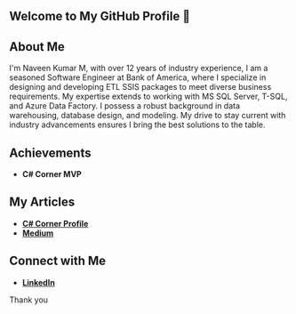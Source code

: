 ## Welcome to My GitHub Profile 👋

## About Me

I'm Naveen Kumar M, with over 12 years of industry experience, I am a seasoned Software Engineer at Bank of America, where I specialize in designing and developing ETL SSIS packages to meet diverse business requirements. My expertise extends to working with MS SQL Server, T-SQL, and Azure Data Factory. I possess a robust background in data warehousing, database design, and modeling. My drive to stay current with industry advancements ensures I bring the best solutions to the table.

## Achievements

- **C# Corner MVP**

## My Articles

- **[C# Corner Profile](https://www.c-sharpcorner.com/members/naveen-kumar21)**
- **[Medium](https://medium.com/@navindevan)**
  
## Connect with Me

- **[LinkedIn](https://www.linkedin.com/in/naveenkumarm17/)**

Thank you

<!--
**navindevan/navindevan** is a ✨ _special_ ✨ repository because its `README.md` (this file) appears on your GitHub profile.

Here are some ideas to get you started:

- 🔭 I’m currently working on ...
- 🌱 I’m currently learning ...
- 👯 I’m looking to collaborate on ...
- 🤔 I’m looking for help with ...
- 💬 Ask me about ...
- 📫 How to reach me: ...
- 😄 Pronouns: ...
- ⚡ Fun fact: ...
-->
